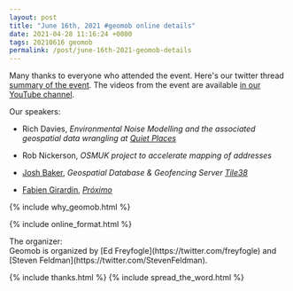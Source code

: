 ```yaml
--- 
layout: post
title: "June 16th, 2021 #geomob online details"
date: 2021-04-28 11:16:24 +0000
tags: 20210616 geomob
permalink: /post/june-16th-2021-geomob-details
---
```


Many thanks to everyone who attended the event. 
Here's our twitter thread [summary of the event](https://twitter.com/geomob/status/1405204111302213632).
The videos from the event are available  <a href="https://www.youtube.com/playlist?list=PL0O40c1c5Xt0DCA7gbdvhWuOp8y0d2E0Z">in our YouTube channel</a>.



<div class="heading">Our speakers:</div>

* Rich Davies, _Environmental Noise Modelling and the associated geospatial data wrangling at [Quiet Places](https://www.quietplacesuk.com)_

* Rob Nickerson, _OSMUK project to accelerate mapping of addresses_

* [Josh Baker](https://twitter.com/tidwall), _Geospatial Database &
Geofencing Server [Tile38](https://tile38.com/)_ 

* [Fabien Girardin](https://twitter.com/fabiengirardin), _[Próximo](https://www.proximo.world)_

{% include why_geomob.html %}

{% include online_format.html %}
<div class="heading">The organizer:</div>
Geomob is organized by [Ed Freyfogle](https://twitter.com/freyfogle) and
[Steven Feldman](https://twitter.com/StevenFeldman).

{% include thanks.html %}
{% include spread_the_word.html %}
